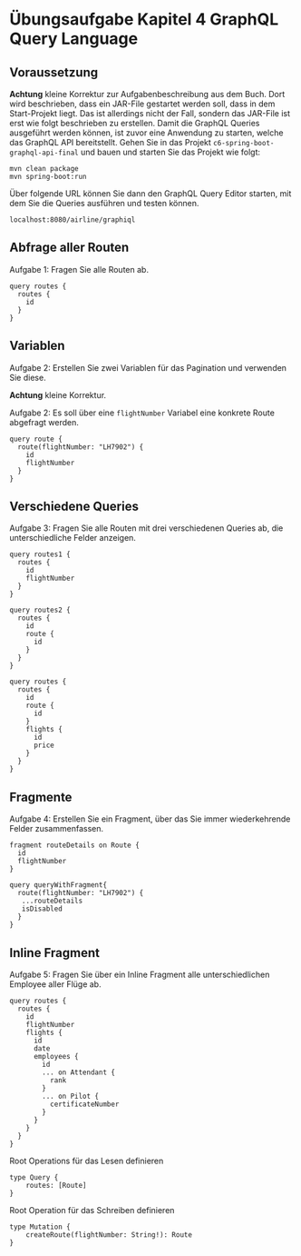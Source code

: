 # Übungsaufgabe Kapitel 4 GraphQL Query Language 

## Voraussetzung 
**Achtung** kleine Korrektur zur Aufgabenbeschreibung aus dem Buch. Dort wird beschrieben, dass ein JAR-File gestartet werden soll, 
dass in dem Start-Projekt liegt. Das ist allerdings nicht der Fall, sondern das JAR-File ist erst wie folgt beschrieben zu erstellen. 
Damit die GraphQL Queries ausgeführt werden können, ist zuvor eine Anwendung zu starten, welche das GraphQL API bereitstellt. 
Gehen Sie in das Projekt ``c6-spring-boot-graphql-api-final`` und bauen und starten Sie das Projekt wie folgt: 

```
mvn clean package 
mvn spring-boot:run
```
Über folgende URL können Sie dann den GraphQL Query Editor starten, mit dem Sie die Queries ausführen und testen können. 

```
localhost:8080/airline/graphiql 
```

## Abfrage aller Routen 
Aufgabe 1: Fragen Sie alle Routen ab.

```
query routes {
  routes {
    id
  }
}
```

## Variablen  
Aufgabe 2: Erstellen Sie zwei Variablen für das Pagination und verwenden Sie diese. 

**Achtung** kleine Korrektur. 

Aufgabe 2: Es soll über eine ``flightNumber`` Variabel eine konkrete Route abgefragt werden. 

```
query route {
  route(flightNumber: "LH7902") {
    id
    flightNumber
  }
}
```

## Verschiedene Queries  
Aufgabe 3: Fragen Sie alle Routen mit drei verschiedenen Queries ab, die unterschiedliche Felder anzeigen.


```
query routes1 {
  routes {
    id
    flightNumber
  }
}
```

```
query routes2 {
  routes {
    id
    route {
      id
    }
  }
}
```

```
query routes {
  routes {
    id
    route {
      id
    }
    flights {
      id
      price
    }
  }
}

```

## Fragmente  
Aufgabe 4: Erstellen Sie ein Fragment, über das Sie immer wiederkehrende Felder zusammenfassen. 

```
fragment routeDetails on Route {
  id
  flightNumber
}

query queryWithFragment{
  route(flightNumber: "LH7902") {
   ...routeDetails
   isDisabled
  }
}
```

## Inline Fragment 
Aufgabe 5: Fragen Sie über ein Inline Fragment alle unterschiedlichen Employee aller Flüge ab.

```
query routes {
  routes {
    id
    flightNumber
    flights {
      id
      date
      employees {
        id
        ... on Attendant {
          rank
        }
        ... on Pilot {
          certificateNumber
        }
      }
    }
  }
}
```



Root Operations für das Lesen definieren 

```
type Query { 
	routes: [Route]
}
```

Root Operation für das Schreiben definieren 

```
type Mutation {
	createRoute(flightNumber: String!): Route
}
```
